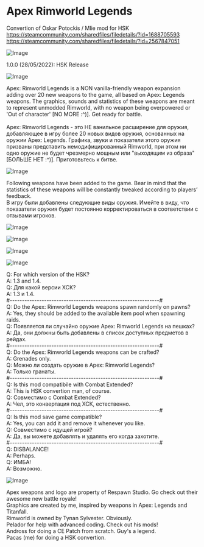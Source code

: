 # Apex Rimworld Legends

Convertion of Oskar Potockis / Mlie mod for HSK<br>
https://steamcommunity.com/sharedfiles/filedetails/?id=1688705593<br>
https://steamcommunity.com/sharedfiles/filedetails/?id=2567847051<br>


![Image](https://i.imgur.com/iLkd0uO.png)

1.0.0 (28/05/2022): HSK Release

![Image](https://i.imgur.com/4z7INVX.png)

Apex: Rimworld Legends is a NON vanilla-friendly weapon expansion adding over 20 new weapons to the game, all based on Apex: Legends weapons. The graphics, sounds and statistics of these weapons are meant to represent unmodded Rimworld, with no weapon being overpowered or 'Out of character' [NO MORE :^)]. Get ready for battle.<br>
<br>
Apex: Rimworld Legends - это НЕ ванильное расширение для оружия, добавляющее в игру более 20 новых видов оружия, основанных на оружии Apex: Legends. Графика, звуки и показатели этого оружия призваны представить немодифицированный Rimworld, при этом ни одно оружие не будет чрезмерно мощным или "выходящим из образа" [БОЛЬШЕ НЕТ :^)]. Приготовьтесь к битве.<br>

![Image](https://i.imgur.com/ffHXvuS.png)


Following weapons have been added to the game. Bear in mind that the statistics of these weapons will be constantly tweaked according to players’ feedback.<br>
В игру были добавлены следующие виды оружия. Имейте в виду, что показатели оружия будет постоянно корректироваться в соответствии с отзывами игроков.

![Image](https://i.imgur.com/d9tcOKx.png)

![Image](https://i.imgur.com/xCwGTD4.png)

![Image](https://i.imgur.com/TjZ0yqN.png)


![Image](https://i.imgur.com/oZM1i9z.png)

Q: For which version of the HSK?<br>
A: 1.3 and 1.4.<br>
Q: Для какой версии ХСК?<br>
A: 1.3 и 1.4.<br>
#-------------------------------------------------------------#<br>
Q: Do the Apex: Rimworld Legends weapons spawn randomly on pawns?<br>
A: Yes, they should be added to the available item pool when spawning raids.<br>
Q: Появляется ли случайно оружие Apex: Rimworld Legends на пешках?<br>
A: Да, они должны быть добавлены в список доступных предметов в рейдах.<br>
#-------------------------------------------------------------#<br>
Q: Do the Apex: Rimworld Legends weapons can be crafted?<br>
A: Grenades only.<br>
Q: Можно ли создать оружие в Apex: Rimworld Legends?<br>
A: Только гранаты.<br>
#-------------------------------------------------------------#<br>
Q: Is this mod compatibile with Combat Extended?<br>
A: This is HSK convertion man, of course.<br>
Q: Совместимо с Combat Extended?<br>
A: Чел, это конвертация под ХСК, естественно.<br>
#-------------------------------------------------------------#<br>
Q: Is this mod save game compatible?<br>
A: Yes, you can add it and remove it whenever you like.<br>
Q: Совместимо с идущей игрой?<br>
A: Да, вы можете добавлять и удалять его когда захотите.<br>
#-------------------------------------------------------------#<br>
Q: DISBALANCE!<br>
A: Perhaps.<br>
Q: ИМБА!<br>
A: Возможно.<br>

![Image](https://i.imgur.com/suv8HZw.png)


Apex weapons and logo are property of Respawn Studio. Go check out their awesome new battle royale!<br>
Graphics are created by me, inspired by weapons in Apex: Legends and Titanfall.<br>
Rimworld is owned by Tynan Sylvester. Obviously.<br>
Pelador for help with advanced coding. Check out his mods!<br>
Andross for doing a CE Patch from scratch. Guy&apos;s a legend.<br>
Pacas (me) for doing a HSK convertion.<br>